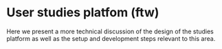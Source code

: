 # User studies platfom (ftw)

Here we present a more technical discussion of the design of the studies platform as well as the setup and development steps relevant to this area.


